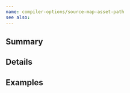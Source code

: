 ```yaml
---
name: compiler-options/source-map-asset-path
see also:
---
```


## Summary

## Details

## Examples
